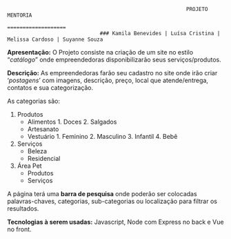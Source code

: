                                                               PROJETO MENTORIA
                                                             ===================
                                  ### Kamila Benevides | Luísa Cristina | Melissa Cardoso | Suyanne Souza
 
**Apresentação:** O Projeto consiste na criação de um site no estilo “*catálogo*” 
onde empreendedoras disponibilizarão seus serviços/produtos. 

**Descrição:** As empreendedoras farão seu cadastro no site onde irão criar 
‘*postagens*’ com imagens, descrição, preço, local que atende/entrega, contatos 
e sua categorização.

 As categorias são:
1. Produtos
      - Alimentos
                  1. Doces
                  2. Salgados
      - Artesanato
      - Vestuário
                  1. Feminino
                  2. Masculino
                  3. Infantil
                  4. Bebê
2. Serviços
      - Beleza
      - Residencial
3. Área Pet
      - Produtos
      - Serviços

A página terá uma **barra de pesquisa** onde poderão ser colocadas palavras-chaves, categorias, sub-categorias ou localização para filtrar os resultados.

**Tecnologias à serem usadas:** Javascript, Node com Express no back e Vue no front.
